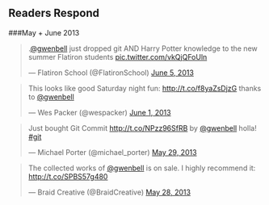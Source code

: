 Readers Respond
---------------

###May + June 2013

<blockquote class="twitter-tweet" data-partner="tweetdeck"><p>.<a href="https://twitter.com/gwenbell">@gwenbell</a> just dropped git AND Harry Potter knowledge to the new summer Flatiron students <a href="http://t.co/vkQjQFoUln">pic.twitter.com/vkQjQFoUln</a></p>&mdash; Flatiron School (@FlatironSchool) <a href="https://twitter.com/FlatironSchool/statuses/342352624194027520">June 5, 2013</a></blockquote>
<script async src="//platform.twitter.com/widgets.js" charset="utf-8"></script>

<blockquote class="twitter-tweet" data-partner="tweetdeck"><p>This looks like good Saturday night fun: <a href="http://t.co/f8yaZsDjzG">http://t.co/f8yaZsDjzG</a> thanks to <a href="https://twitter.com/gwenbell">@gwenbell</a></p>&mdash; Wes Packer (@wespacker) <a href="https://twitter.com/wespacker/statuses/340904945622609920">June 1, 2013</a></blockquote>
<script async src="//platform.twitter.com/widgets.js" charset="utf-8"></script>

<blockquote class="twitter-tweet" data-partner="tweetdeck"><p>Just bought Git Commit <a href="http://t.co/NPzz96SfRB">http://t.co/NPzz96SfRB</a> by <a href="https://twitter.com/gwenbell">@gwenbell</a> holla! <a href="https://twitter.com/search?q=%23git&amp;src=hash">#git</a></p>&mdash; Michael Porter (@michael_porter) <a href="https://twitter.com/michael_porter/statuses/339538668509343745">May 29, 2013</a></blockquote>
<script async src="//platform.twitter.com/widgets.js" charset="utf-8"></script>

<blockquote class="twitter-tweet" data-partner="tweetdeck"><p>The collected works of <a href="https://twitter.com/gwenbell">@gwenbell</a> is on sale. I highly recommend it: <a href="http://t.co/SPBS57g480">http://t.co/SPBS57g480</a></p>&mdash; Braid Creative (@BraidCreative) <a href="https://twitter.com/BraidCreative/statuses/339435720898924544">May 28, 2013</a></blockquote>
<script async src="//platform.twitter.com/widgets.js" charset="utf-8"></script>